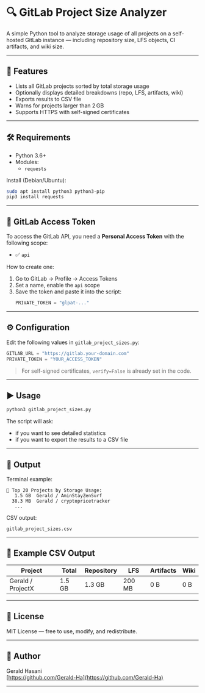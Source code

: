 # 🔍 GitLab Project Size Analyzer

A simple Python tool to analyze storage usage of all projects on a self-hosted GitLab instance — including repository size, LFS objects, CI artifacts, and wiki size.

---

## 🚀 Features

- Lists all GitLab projects sorted by total storage usage
- Optionally displays detailed breakdowns (repo, LFS, artifacts, wiki)
- Exports results to CSV file
- Warns for projects larger than 2 GB
- Supports HTTPS with self-signed certificates

---

## 🛠️ Requirements

- Python 3.6+
- Modules:
  - `requests`

Install (Debian/Ubuntu):
```bash
sudo apt install python3 python3-pip
pip3 install requests
```

---

## 🔐 GitLab Access Token

To access the GitLab API, you need a **Personal Access Token** with the following scope:

- ✅ `api`

How to create one:
1. Go to GitLab → Profile → Access Tokens
2. Set a name, enable the `api` scope
3. Save the token and paste it into the script:
   ```python
   PRIVATE_TOKEN = "glpat-..."
   ```

---

## ⚙️ Configuration

Edit the following values in `gitlab_project_sizes.py`:

```python
GITLAB_URL = "https://gitlab.your-domain.com"
PRIVATE_TOKEN = "YOUR_ACCESS_TOKEN"
```

> For self-signed certificates, `verify=False` is already set in the code.

---

## ▶️ Usage

```bash
python3 gitlab_project_sizes.py
```

The script will ask:
- if you want to see detailed statistics
- if you want to export the results to a CSV file

---

## 📁 Output

Terminal example:

```
📁 Top 20 Projects by Storage Usage:
   1.5 GB  Gerald / AminStayZenSurf
  38.3 MB  Gerald / cryptopricetracker
   ...
```

CSV output:
```
gitlab_project_sizes.csv
```

---

## 📎 Example CSV Output

| Project | Total | Repository | LFS | Artifacts | Wiki |
|---------|-------|------------|-----|-----------|------|
| Gerald / ProjectX | 1.5 GB | 1.3 GB | 200 MB | 0 B | 0 B |

---

## 📜 License

MIT License — free to use, modify, and redistribute.

---

## 🙌 Author

Gerald Hasani  
[https://github.com/Gerald-Ha](https://github.com/Gerald-Ha)

---